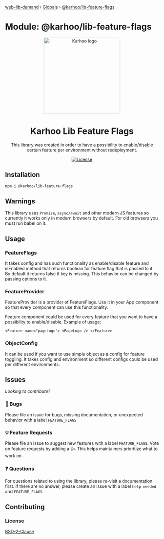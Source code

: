[web-lib-demand](../README.md) › [Globals](../globals.md) › [@karhoo/lib-feature-flags](_karhoo_lib_feature_flags.md)

# Module: @karhoo/lib-feature-flags

<div align="center">
<a href="https://karhoo.com">
  <img
    alt="Karhoo logo"
    width="250px"
    src="https://cdn.karhoo.com/s/images/logos/karhoo_logo.png"
  />
</a>

<h1>Karhoo Lib Feature Flags</h1>

This library was created in order to have a possibility to enable/disable certain feature per environment without redeployment.

[![License](https://img.shields.io/badge/License-BSD%202--Clause-orange.svg)](https://opensource.org/licenses/BSD-2-Clause)

</div>

## Installation

```sh
npm i @karhoo/lib-feature-flags
```
## Warnings

This library uses `Promise`, `async/await` and other modern JS features so currently it works only in modern browsers by default. For old browsers you must run babel on it.

## Usage

### FeatureFlags

It takes config and has such functionality as enable/disable feature and isEnabled method that returns boolean for feature flag that is passed to it. By default it returns false if key is missing. This behavior can be changed by passing options to it.

### FeatureProvider

FeatureProvider is a provider of FeatureFlags. Use it in your App component so that every component can use this functionality.

Feature component could be used for every feature that you want to have a possibility to enable/disable. Example of usage:

`
<Feature name="pageLogo">
  <PageLogo />
</Feature>
`

### ObjectConfig

It can be used if you want to use simple object as a config for feature toggling. It takes config and environment so different configs could be used per different environments.

## Issues

_Looking to contribute?_

### 🐛 Bugs

Please file an issue for bugs, missing documentation, or unexpected behavior with a label `FEATURE_FLAGS`

### 💡 Feature Requests

Please file an issue to suggest new features with a label `FEATURE_FLAGS`. Vote on feature requests by adding
a 👍. This helps maintainers prioritize what to work on.

### ❓ Questions

For questions related to using the library, please re-visit a documentation first. If there are no answer, please create an issue with a label `help needed` and `FEATURE_FLAGS`.

## Contributing

### License

[BSD-2-Clause](../LICENSE)
